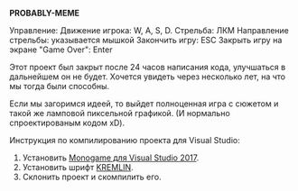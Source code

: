 <b>PROBABLY-MEME</b>

Управление:
	Движение игрока: W, A, S, D.
	Стрельба: ЛКМ
	Направление стрельбы: указывается мышкой
	Закончить игру: ESC
	Закрыть игру на экране "Game Over": Enter

Этот проект был закрыт после 24 часов написания кода, улучшаться 
в дальнейшем он не будет. Хочется увидеть через несколько лет, на что
мы тогда были способны.

Если мы загоримся идеей, то выйдет полноценная игра с сюжетом и такой 
же ламповой пиксельной графикой.
(И нормально спроектированым кодом хD).

Инструкция по компилированию проекта для Visual Studio:
  1. Установить [Monogame для Visual Studio 2017](https://github.com/MonoGame/MonoGame/releases/download/v3.7/MonoGameSetup.exe).
  2. Установить шрифт [KREMLIN](https://www.dafont.com/kremlin.font).
  3. Склонить проект и скомпилить его.
